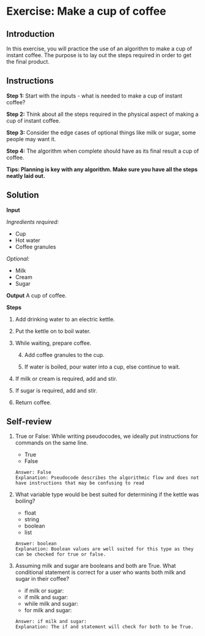# Exercise: Make a cup of coffee

## Introduction
In this exercise, you will practice the use of an algorithm to make a cup of instant coffee. The purpose is to lay out the steps required in order to get the final product. 

## Instructions
__Step 1:__ Start with the inputs - what is needed to make a cup of instant coffee?

__Step 2:__ Think about all the steps required in the physical aspect of making a cup of instant coffee.

__Step 3:__ Consider the edge cases of optional things like milk or sugar, some people may want it. 

__Step 4:__ The algorithm when complete should have as its final result a cup of coffee.

__Tips: Planning is key with any algorithm. Make sure you have all the steps neatly laid out.__

## Solution

__Input__

_Ingredients required:_
- Cup
- Hot water
- Coffee granules

_Optional:_
- Milk
- Cream 
- Sugar

__Output__
A cup of coffee.

__Steps__
1. Add drinking water to an electric kettle. 

2. Put the kettle on to boil water.

3. While waiting, prepare coffee.

    4. Add coffee granules to the cup.

    5. If water is boiled, pour water into a cup, else continue to wait.

6. If milk or cream is required, add and stir.

7. If sugar is required, add and stir.

8. Return coffee.

## Self-review
1. True or False:  While writing pseudocodes, we ideally put instructions for commands on the same line.
   - True
   - False
   ```
   Answer: False
   Explanation: Pseudocode describes the algorithmic flow and does not have instructions that may be confusing to read
   ```

2. What variable type would be best suited for determining if the kettle was boiling?
   - float
   - string
   - boolean
   - list
   ```
   Answer: boolean
   Explanation: Boolean values are well suited for this type as they can be checked for true or false.
   ```

3. Assuming milk and sugar are booleans and both are True. What conditional statement is correct for a user who wants both milk and sugar in their coffee?
   - if milk or sugar:
   - if milk and sugar:
   - while milk and sugar:
   - for milk and sugar:
   ```
   Answer: if milk and sugar:
   Explanation: The if and statement will check for both to be True.
   ```
